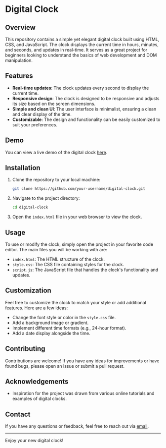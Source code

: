 # Digital Clock

## Overview

This repository contains a simple yet elegant digital clock built using HTML, CSS, and JavaScript. The clock displays the current time in hours, minutes, and seconds, and updates in real-time. It serves as a great project for beginners looking to understand the basics of web development and DOM manipulation.

## Features

- **Real-time updates**: The clock updates every second to display the current time.
- **Responsive design**: The clock is designed to be responsive and adjusts its size based on the screen dimensions.
- **Simple and clean UI**: The user interface is minimalist, ensuring a clean and clear display of the time.
- **Customizable**: The design and functionality can be easily customized to suit your preferences.

## Demo

You can view a live demo of the digital clock [here](#).

## Installation

1. Clone the repository to your local machine:
    ```bash
    git clone https://github.com/your-username/digital-clock.git
    ```
2. Navigate to the project directory:
    ```bash
    cd digital-clock
    ```
3. Open the `index.html` file in your web browser to view the clock.

## Usage

To use or modify the clock, simply open the project in your favorite code editor. The main files you will be working with are:

- `index.html`: The HTML structure of the clock.
- `style.css`: The CSS file containing styles for the clock.
- `script.js`: The JavaScript file that handles the clock's functionality and updates.

## Customization

Feel free to customize the clock to match your style or add additional features. Here are a few ideas:
- Change the font style or color in the `style.css` file.
- Add a background image or gradient.
- Implement different time formats (e.g., 24-hour format).
- Add a date display alongside the time.

## Contributing

Contributions are welcome! If you have any ideas for improvements or have found bugs, please open an issue or submit a pull request.

## Acknowledgements

- Inspiration for the project was drawn from various online tutorials and examples of digital clocks.

## Contact

If you have any questions or feedback, feel free to reach out via [email](mailto:kpsitmail007@gmail.com).

---

Enjoy your new digital clock!
